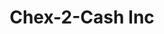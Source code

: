 ---
title: Chex-2-Cash Inc
slug: chex-2-cash-inc
updated-on: '2024-05-30T13:44:31.749Z'
created-on: '2024-05-30T13:41:46.671Z'
published-on: '2024-05-30T13:54:32.469Z'
f_city-state-2:
- cms/city/magnolia-ar.md
- cms/city/ashdown-ar.md
- cms/city/hot-springs-ar.md
f_locations:
- cms/payday-loan/chex-2-cash-inc-14940.md
- cms/payday-loan/chex-2-cash-inc-14941.md
- cms/payday-loan/chex-2-cash-inc-14942.md
f_states:
- cms/state/arkansas.md
layout: '[company].html'
tags: company
---